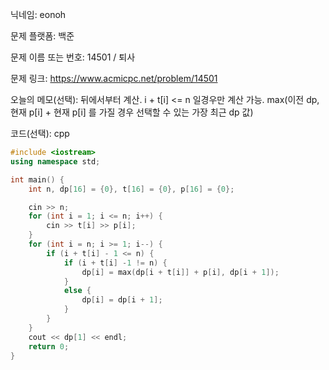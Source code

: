 닉네임: eonoh

문제 플랫폼: 백준

문제 이름 또는 번호: 14501 / 퇴사

문제 링크: https://www.acmicpc.net/problem/14501

오늘의 메모(선택): 뒤에서부터 계산. i + t[i] <= n 일경우만 계산 가능. max(이전 dp, 현재 p[i] + 현재 p[i] 를 가질 경우 선택할 수 있는 가장 최근 dp 값)

코드(선택): cpp

```cpp
#include <iostream>
using namespace std;

int main() {
	int n, dp[16] = {0}, t[16] = {0}, p[16] = {0};

	cin >> n;
	for (int i = 1; i <= n; i++) {
		cin >> t[i] >> p[i];
	}
	for (int i = n; i >= 1; i--) {
		if (i + t[i] - 1 <= n) {
			if (i + t[i] -1 != n) {
				dp[i] = max(dp[i + t[i]] + p[i], dp[i + 1]);
			}
			else {
				dp[i] = dp[i + 1];
			}
		}
	}
	cout << dp[1] << endl;
	return 0;
}
```
